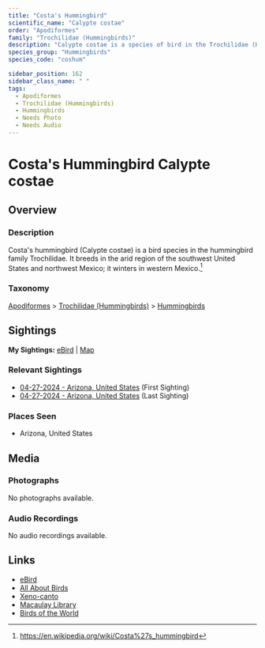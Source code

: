 ```yaml
---
title: "Costa's Hummingbird"
scientific_name: "Calypte costae"
order: "Apodiformes"
family: "Trochilidae (Hummingbirds)"
description: "Calypte costae is a species of bird in the Trochilidae (Hummingbirds) family. It has been observed 3 times."
species_group: "Hummingbirds"
species_code: "coshum"

sidebar_position: 162
sidebar_class_name: " "
tags: 
  - Apodiformes
  - Trochilidae (Hummingbirds)
  - Hummingbirds
  - Needs Photo
  - Needs Audio
---
```


# Costa's Hummingbird <span className='sci_name'>Calypte costae</span>

## Overview

### Description
Costa's hummingbird (Calypte costae) is a bird species in the hummingbird family Trochilidae. It breeds in the arid region of the southwest United States and northwest Mexico; it winters in western Mexico.[^1]

[^1]: https://en.wikipedia.org/wiki/Costa%27s_hummingbird

### Taxonomy
[Apodiformes](/tags/apodiformes) > [Trochilidae (Hummingbirds)](/tags/trochilidae-hummingbirds) > [Hummingbirds](/tags/hummingbirds)


## Sightings

**My Sightings:** [eBird](https://ebird.org/lifelist?r=world&time=life&spp=coshum) | [Map](/map?species_code=coshum)

### Relevant Sightings

* [04-27-2024 - Arizona, United States](https://ebird.org/checklist/S170587133) (First Sighting)
* [04-27-2024 - Arizona, United States](https://ebird.org/checklist/S170629025) (Last Sighting)

### Places Seen

* Arizona, United States



## Media
### Photographs
No photographs available.

### Audio Recordings
No audio recordings available.

## Links
* [eBird](https://ebird.org/species/coshum) 
* [All About Birds](https://www.allaboutbirds.org/guide/coshum) 
* [Xeno-canto](https://www.xeno-canto.org/species/calypte-costae) 
* [Macaulay Library](https://search.macaulaylibrary.org/catalog?taxonCode=coshum&sort=rating_rank_desc)
* [Birds of the World](https://birdsoftheworld.org/bow/species/coshum)

